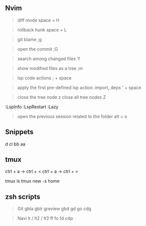 ## Nvim

> diff mode
> space + H

> rollback hunk
> space + L

> git blame
> ;g

> open the commit
> ;G

> search among changed files
> 'f

> show modified files as a tree
> ;m

> lsp code actions
> ; + space

> apply the first pre-defined lsp action:
> import, deps
> ' + space

> close the tree node
> z
> close all tree nodes
> Z

:LspInfo
:LspRestart
:Lazy

> open the previous session related to the folder
> alt + o

## Snippets

d
cl
bb
aa

## tmux

ctrl + a -> ctrl + <
ctrl + a -> ctrl + >

tmux ls
tmux new -s home

## zsh scripts

> Git
> gbla
> gblr
> greview
> gbd
> gd
> go
> cdg

> Navi
> lt / lt2 / lt3
> ff
> fo
> fd
> cdp

